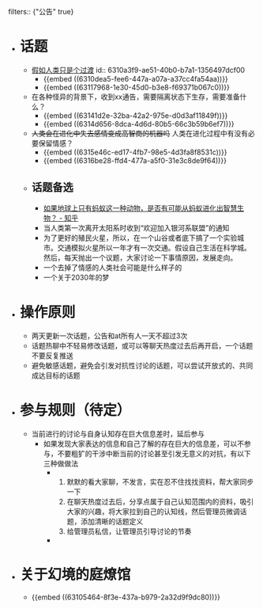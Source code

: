 filters:: {"公告" true}

- # 话题
	- [假如人类只是个过渡](https://blog.sciencenet.cn/home.php?mod=space&uid=3408518&do=blog&id=1322974)
	  id:: 6310a3f9-ae51-40b0-b7a1-1356497dcf00
		- {{embed ((6310dea5-fee6-447a-a07a-a37cc4fa54aa))}}
		- {{embed ((63117968-1e30-45d0-b3e8-f69371b067c0))}}
	- 在各种怪异的背景下，收到xx通告，需要隔离状态下生存，需要准备什么？
		- {{embed ((63141d2e-32ba-42a2-975e-d0d3af11849f))}}
		- {{embed ((6314d656-8dca-4d6d-80b5-66c3b59b6ef7))}}
	- ~~人类会在进化中失去感情变成高智商的机器吗~~ 人类在进化过程中有没有必要保留情感？
		- {{embed ((6315e46c-ed17-4fb7-98e5-4d3fa8f8531c))}}
		- {{embed ((6316be28-ffd4-477a-a5f0-31e3c8de9f64))}}
	- ## 话题备选
		- [如果地球上只有蚂蚁这一种动物，是否有可能从蚂蚁进化出智慧生物？ - 知乎](https://www.zhihu.com/question/551632432)
		- 当人类第一次离开太阳系时收到“欢迎加入银河系联盟”的通知
		- 为了更好的殖民火星，所以，在一个山谷或者底下搞了一个实验城市。交通模拟火星所以一年才有一次交通。假设自己生活在科学城。然后，每天抛出一个议题，大家讨论一下事情原因，发展走向。
		- 一个去掉了情感的人类社会可能是什么样子的
		- 一个关于2030年的梦
- # 操作原则
	- 两天更新一次话题，公告和at所有人一天不超过3次
	- 话题热聊中不轻易修改话题，或可以等聊天热度过去后再开启，一个话题不要反复推送
	- 避免敏感话题，避免会引发对抗性讨论的话题，可以尝试开放式的、共同成达目标的话题
- # 参与规则（待定）
	- 当前进行的讨论与自身认知存在巨大信息差时，延后参与
		- 如果发现大家表达的信息和自己了解的存在巨大的信息差，可以不参与，不要粗犷的干涉中断当前的讨论甚至引发无意义的对抗，有以下三种做做法
			- 1. 默默的看大家聊，不发言，实在忍不住找找资料，帮大家同步一下
			  2. 在聊天热度过去后，分享点属于自己认知范围内的资料，吸引大家的兴趣，将大家拉到自己的认知线，然后管理员微调话题，添加清晰的话题定义
			  3. 给管理员私信，让管理员引导讨论的节奏
			-
- # 关于幻境的庭燎馆
	- {{embed ((63105464-8f3e-437a-b979-2a32d9f9dc80))}}